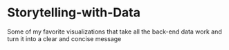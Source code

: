 # Storytelling-with-Data
Some of my favorite visualizations that take all the back-end data work and turn it into a clear and concise message

